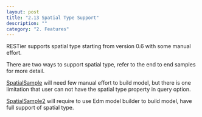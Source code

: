 ```yaml
---
layout: post
title: "2.13 Spatial Type Support"
description: ""
category: "2. Features"
---
```


RESTier supports spatial type starting from version 0.6 with some manual effort.

There are two ways to support spatial type, refer to the end to end samples for more detail.

[SpatialSample](https://github.com/OData/ODataSamples/tree/master/RESTier/SpatialSample) will need few manual effort to build model, but there is one limitation that user can not have the spatial type property in query option.

[SpatialSample2](https://github.com/OData/ODataSamples/tree/master/RESTier/SpatialSample2) will require to use Edm model builder to build model, have full support of spatial type.